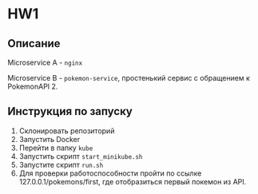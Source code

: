 # HW1

## Описание

Microservice A - `nginx`

Microservice B - `pokemon-service`, простенький сервис с обращением к PokemonAPI 2.

## Инструкция по запуску

1. Склонировать репозиторий
2. Запустить Docker
3. Перейти в папку `kube`
4. Запустить скрипт `start_minikube.sh`
5. Запустите скрипт `run.sh`
6. Для проверки работоспособности пройти по ссылке 127.0.0.1/pokemons/first, где отобразиться первый покемон из API.

